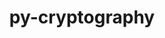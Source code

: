 ---
title: "py-cryptography"
layout: cache
categories: [package, develop]
meta: {"versions": ["2.7", "38.0.1", "40.0.2"], "compilers": ["gcc@=11.1.0", "gcc@=7.5.0", "oneapi@=2023.1.0", "oneapi@=2023.2.0"], "oss": ["ubuntu18.04", "ubuntu20.04"], "platforms": ["linux"], "targets": ["ppc64le", "x86_64", "x86_64_v3"], "stacks": ["e4s", "e4s-oneapi", "e4s-power", "radiuss", "root"], "num_specs": 69, "num_specs_by_stack": {"root": 69, "radiuss": 53, "e4s-power": 6, "e4s-oneapi": 4, "e4s": 6}}
spec_details: [{"hash": "5rwm4qsqcpb6klgk72elc34wfel5k3eb", "compiler": "gcc@=7.5.0", "versions": ["2.7"], "os": "ubuntu18.04", "platform": "linux", "target": "x86_64", "variants": ["~idna"], "stacks": ["root", "radiuss"], "size": "-", "tarball": "https://binaries.spack.io/develop/build_cache/linux-ubuntu18.04-x86_64/gcc-7.5.0/py-cryptography-2.7/linux-ubuntu18.04-x86_64-gcc-7.5.0-py-cryptography-2.7-5rwm4qsqcpb6klgk72elc34wfel5k3eb.spack"}, {"hash": "2rdosk5nnsgqktasi5gpkmfpgwphjqri", "compiler": "gcc@=7.5.0", "versions": ["2.7"], "os": "ubuntu18.04", "platform": "linux", "target": "x86_64", "variants": ["~idna"], "stacks": ["root", "radiuss"], "size": "-", "tarball": "https://binaries.spack.io/develop/build_cache/linux-ubuntu18.04-x86_64/gcc-7.5.0/py-cryptography-2.7/linux-ubuntu18.04-x86_64-gcc-7.5.0-py-cryptography-2.7-2rdosk5nnsgqktasi5gpkmfpgwphjqri.spack"}, {"hash": "zncr63f2kzczkdxqgj2l52jiylg5x2ws", "compiler": "gcc@=7.5.0", "versions": ["2.7"], "os": "ubuntu18.04", "platform": "linux", "target": "x86_64", "variants": ["~idna"], "stacks": ["root", "radiuss"], "size": "-", "tarball": "https://binaries.spack.io/develop/build_cache/linux-ubuntu18.04-x86_64/gcc-7.5.0/py-cryptography-2.7/linux-ubuntu18.04-x86_64-gcc-7.5.0-py-cryptography-2.7-zncr63f2kzczkdxqgj2l52jiylg5x2ws.spack"}, {"hash": "2wemv2luyxeku4enrt6agg22fzp2ycni", "compiler": "gcc@=7.5.0", "versions": ["2.7"], "os": "ubuntu18.04", "platform": "linux", "target": "x86_64", "variants": ["build_system=python_pip", "~idna"], "stacks": ["root", "radiuss"], "size": "-", "tarball": "https://binaries.spack.io/develop/build_cache/linux-ubuntu18.04-x86_64/gcc-7.5.0/py-cryptography-2.7/linux-ubuntu18.04-x86_64-gcc-7.5.0-py-cryptography-2.7-2wemv2luyxeku4enrt6agg22fzp2ycni.spack"}, {"hash": "ywuo3hu6zz2jvtthvrzp63cv2lnu5wrx", "compiler": "gcc@=7.5.0", "versions": ["2.7"], "os": "ubuntu18.04", "platform": "linux", "target": "x86_64", "variants": ["~idna"], "stacks": ["root", "radiuss"], "size": "-", "tarball": "https://binaries.spack.io/develop/build_cache/linux-ubuntu18.04-x86_64/gcc-7.5.0/py-cryptography-2.7/linux-ubuntu18.04-x86_64-gcc-7.5.0-py-cryptography-2.7-ywuo3hu6zz2jvtthvrzp63cv2lnu5wrx.spack"}, {"hash": "zbwt7eti6lsv3o7m36etfzhiilw6emqt", "compiler": "gcc@=7.5.0", "versions": ["2.7"], "os": "ubuntu18.04", "platform": "linux", "target": "x86_64", "variants": ["~idna"], "stacks": ["root", "radiuss"], "size": "-", "tarball": "https://binaries.spack.io/develop/build_cache/linux-ubuntu18.04-x86_64/gcc-7.5.0/py-cryptography-2.7/linux-ubuntu18.04-x86_64-gcc-7.5.0-py-cryptography-2.7-zbwt7eti6lsv3o7m36etfzhiilw6emqt.spack"}, {"hash": "znw2we6ty74tqqib4qbut7f6ncroxvao", "compiler": "gcc@=7.5.0", "versions": ["2.7"], "os": "ubuntu18.04", "platform": "linux", "target": "x86_64", "variants": ["build_system=python_pip", "~idna"], "stacks": ["root", "radiuss"], "size": "-", "tarball": "https://binaries.spack.io/develop/build_cache/linux-ubuntu18.04-x86_64/gcc-7.5.0/py-cryptography-2.7/linux-ubuntu18.04-x86_64-gcc-7.5.0-py-cryptography-2.7-znw2we6ty74tqqib4qbut7f6ncroxvao.spack"}, {"hash": "zltg5jcqlpxqz7q7ocgv33soiw7zpkcg", "compiler": "gcc@=7.5.0", "versions": ["2.7"], "os": "ubuntu18.04", "platform": "linux", "target": "x86_64", "variants": ["~idna"], "stacks": ["root", "radiuss"], "size": "-", "tarball": "https://binaries.spack.io/develop/build_cache/linux-ubuntu18.04-x86_64/gcc-7.5.0/py-cryptography-2.7/linux-ubuntu18.04-x86_64-gcc-7.5.0-py-cryptography-2.7-zltg5jcqlpxqz7q7ocgv33soiw7zpkcg.spack"}, {"hash": "protxg75vkt2ggbrs677i4fulkxjnx73", "compiler": "gcc@=7.5.0", "versions": ["2.7"], "os": "ubuntu18.04", "platform": "linux", "target": "x86_64", "variants": ["~idna"], "stacks": ["root", "radiuss"], "size": "-", "tarball": "https://binaries.spack.io/develop/build_cache/linux-ubuntu18.04-x86_64/gcc-7.5.0/py-cryptography-2.7/linux-ubuntu18.04-x86_64-gcc-7.5.0-py-cryptography-2.7-protxg75vkt2ggbrs677i4fulkxjnx73.spack"}, {"hash": "4kstad4podayksuoxjhyltdvrhxopb7m", "compiler": "gcc@=7.5.0", "versions": ["2.7"], "os": "ubuntu18.04", "platform": "linux", "target": "x86_64", "variants": ["~idna"], "stacks": ["root", "radiuss"], "size": "-", "tarball": "https://binaries.spack.io/develop/build_cache/linux-ubuntu18.04-x86_64/gcc-7.5.0/py-cryptography-2.7/linux-ubuntu18.04-x86_64-gcc-7.5.0-py-cryptography-2.7-4kstad4podayksuoxjhyltdvrhxopb7m.spack"}, {"hash": "4lucr7ifxjp6rvqke3nlm45o6p7gdfyf", "compiler": "gcc@=7.5.0", "versions": ["2.7"], "os": "ubuntu18.04", "platform": "linux", "target": "x86_64", "variants": ["build_system=python_pip", "~idna"], "stacks": ["root", "radiuss"], "size": "-", "tarball": "https://binaries.spack.io/develop/build_cache/linux-ubuntu18.04-x86_64/gcc-7.5.0/py-cryptography-2.7/linux-ubuntu18.04-x86_64-gcc-7.5.0-py-cryptography-2.7-4lucr7ifxjp6rvqke3nlm45o6p7gdfyf.spack"}, {"hash": "mw76th7ypp6lg4cesktuiz46k5h35jqx", "compiler": "gcc@=7.5.0", "versions": ["2.7"], "os": "ubuntu18.04", "platform": "linux", "target": "x86_64", "variants": ["build_system=python_pip", "~idna"], "stacks": ["root", "radiuss"], "size": "-", "tarball": "https://binaries.spack.io/develop/build_cache/linux-ubuntu18.04-x86_64/gcc-7.5.0/py-cryptography-2.7/linux-ubuntu18.04-x86_64-gcc-7.5.0-py-cryptography-2.7-mw76th7ypp6lg4cesktuiz46k5h35jqx.spack"}, {"hash": "7tz27lmucxi2ji73blwfon3bzfz5xulo", "compiler": "gcc@=7.5.0", "versions": ["2.7"], "os": "ubuntu18.04", "platform": "linux", "target": "x86_64", "variants": ["~idna"], "stacks": ["root", "radiuss"], "size": "-", "tarball": "https://binaries.spack.io/develop/build_cache/linux-ubuntu18.04-x86_64/gcc-7.5.0/py-cryptography-2.7/linux-ubuntu18.04-x86_64-gcc-7.5.0-py-cryptography-2.7-7tz27lmucxi2ji73blwfon3bzfz5xulo.spack"}, {"hash": "qisfcmo4rvu6gn5kqzrclmshgpwku4d5", "compiler": "gcc@=7.5.0", "versions": ["2.7"], "os": "ubuntu18.04", "platform": "linux", "target": "x86_64", "variants": ["~idna"], "stacks": ["root", "radiuss"], "size": "-", "tarball": "https://binaries.spack.io/develop/build_cache/linux-ubuntu18.04-x86_64/gcc-7.5.0/py-cryptography-2.7/linux-ubuntu18.04-x86_64-gcc-7.5.0-py-cryptography-2.7-qisfcmo4rvu6gn5kqzrclmshgpwku4d5.spack"}, {"hash": "kbhvgzohx4maxrqtlxgmhwvdc5hh5w4f", "compiler": "gcc@=7.5.0", "versions": ["2.7"], "os": "ubuntu18.04", "platform": "linux", "target": "x86_64", "variants": ["~idna"], "stacks": ["root", "radiuss"], "size": "-", "tarball": "https://binaries.spack.io/develop/build_cache/linux-ubuntu18.04-x86_64/gcc-7.5.0/py-cryptography-2.7/linux-ubuntu18.04-x86_64-gcc-7.5.0-py-cryptography-2.7-kbhvgzohx4maxrqtlxgmhwvdc5hh5w4f.spack"}, {"hash": "sqopyjnhujsmbo26pngiuogaq5cklxkz", "compiler": "gcc@=7.5.0", "versions": ["2.7"], "os": "ubuntu18.04", "platform": "linux", "target": "x86_64", "variants": ["~idna"], "stacks": ["root", "radiuss"], "size": "-", "tarball": "https://binaries.spack.io/develop/build_cache/linux-ubuntu18.04-x86_64/gcc-7.5.0/py-cryptography-2.7/linux-ubuntu18.04-x86_64-gcc-7.5.0-py-cryptography-2.7-sqopyjnhujsmbo26pngiuogaq5cklxkz.spack"}, {"hash": "hqkpiue5qfzsp64kqh6rreqelgidv6qw", "compiler": "gcc@=7.5.0", "versions": ["2.7"], "os": "ubuntu18.04", "platform": "linux", "target": "x86_64", "variants": ["~idna"], "stacks": ["root", "radiuss"], "size": "-", "tarball": "https://binaries.spack.io/develop/build_cache/linux-ubuntu18.04-x86_64/gcc-7.5.0/py-cryptography-2.7/linux-ubuntu18.04-x86_64-gcc-7.5.0-py-cryptography-2.7-hqkpiue5qfzsp64kqh6rreqelgidv6qw.spack"}, {"hash": "ogmgf6af3diblcbzbojnwlgvlipdxcpr", "compiler": "gcc@=7.5.0", "versions": ["2.7"], "os": "ubuntu18.04", "platform": "linux", "target": "x86_64", "variants": ["~idna"], "stacks": ["root", "radiuss"], "size": "-", "tarball": "https://binaries.spack.io/develop/build_cache/linux-ubuntu18.04-x86_64/gcc-7.5.0/py-cryptography-2.7/linux-ubuntu18.04-x86_64-gcc-7.5.0-py-cryptography-2.7-ogmgf6af3diblcbzbojnwlgvlipdxcpr.spack"}, {"hash": "gp5zrtpgdwqp3bkp2ywbnoeb4upeq6cy", "compiler": "gcc@=7.5.0", "versions": ["2.7"], "os": "ubuntu18.04", "platform": "linux", "target": "x86_64", "variants": ["~idna"], "stacks": ["root", "radiuss"], "size": "-", "tarball": "https://binaries.spack.io/develop/build_cache/linux-ubuntu18.04-x86_64/gcc-7.5.0/py-cryptography-2.7/linux-ubuntu18.04-x86_64-gcc-7.5.0-py-cryptography-2.7-gp5zrtpgdwqp3bkp2ywbnoeb4upeq6cy.spack"}, {"hash": "d5wyr6eqye2negv4twgd6tqbwxjo4ltb", "compiler": "gcc@=7.5.0", "versions": ["2.7"], "os": "ubuntu18.04", "platform": "linux", "target": "x86_64", "variants": ["build_system=python_pip", "~idna"], "stacks": ["root", "radiuss"], "size": "-", "tarball": "https://binaries.spack.io/develop/build_cache/linux-ubuntu18.04-x86_64/gcc-7.5.0/py-cryptography-2.7/linux-ubuntu18.04-x86_64-gcc-7.5.0-py-cryptography-2.7-d5wyr6eqye2negv4twgd6tqbwxjo4ltb.spack"}, {"hash": "i6zrics5xs3apg33khmysimuxvgc6ems", "compiler": "gcc@=7.5.0", "versions": ["2.7"], "os": "ubuntu18.04", "platform": "linux", "target": "x86_64", "variants": ["~idna"], "stacks": ["root", "radiuss"], "size": "-", "tarball": "https://binaries.spack.io/develop/build_cache/linux-ubuntu18.04-x86_64/gcc-7.5.0/py-cryptography-2.7/linux-ubuntu18.04-x86_64-gcc-7.5.0-py-cryptography-2.7-i6zrics5xs3apg33khmysimuxvgc6ems.spack"}, {"hash": "sgrm3uqb5vs45eyw5k2ukxb6degyzhr6", "compiler": "gcc@=7.5.0", "versions": ["2.7"], "os": "ubuntu18.04", "platform": "linux", "target": "x86_64", "variants": ["~idna"], "stacks": ["root", "radiuss"], "size": "-", "tarball": "https://binaries.spack.io/develop/build_cache/linux-ubuntu18.04-x86_64/gcc-7.5.0/py-cryptography-2.7/linux-ubuntu18.04-x86_64-gcc-7.5.0-py-cryptography-2.7-sgrm3uqb5vs45eyw5k2ukxb6degyzhr6.spack"}, {"hash": "m7vlhqtyhkm4hvkacxyui6z3avx5ltfg", "compiler": "gcc@=7.5.0", "versions": ["2.7"], "os": "ubuntu18.04", "platform": "linux", "target": "x86_64", "variants": ["build_system=python_pip", "~idna"], "stacks": ["root", "radiuss"], "size": "-", "tarball": "https://binaries.spack.io/develop/build_cache/linux-ubuntu18.04-x86_64/gcc-7.5.0/py-cryptography-2.7/linux-ubuntu18.04-x86_64-gcc-7.5.0-py-cryptography-2.7-m7vlhqtyhkm4hvkacxyui6z3avx5ltfg.spack"}, {"hash": "tfynzwemws35s5yk55xhplckthwnfosh", "compiler": "gcc@=7.5.0", "versions": ["2.7"], "os": "ubuntu18.04", "platform": "linux", "target": "x86_64", "variants": ["~idna"], "stacks": ["root", "radiuss"], "size": "-", "tarball": "https://binaries.spack.io/develop/build_cache/linux-ubuntu18.04-x86_64/gcc-7.5.0/py-cryptography-2.7/linux-ubuntu18.04-x86_64-gcc-7.5.0-py-cryptography-2.7-tfynzwemws35s5yk55xhplckthwnfosh.spack"}, {"hash": "kcvv4kpmyeonfkmcfoercfpelrqptonl", "compiler": "gcc@=7.5.0", "versions": ["2.7"], "os": "ubuntu18.04", "platform": "linux", "target": "x86_64", "variants": ["~idna"], "stacks": ["root", "radiuss"], "size": "-", "tarball": "https://binaries.spack.io/develop/build_cache/linux-ubuntu18.04-x86_64/gcc-7.5.0/py-cryptography-2.7/linux-ubuntu18.04-x86_64-gcc-7.5.0-py-cryptography-2.7-kcvv4kpmyeonfkmcfoercfpelrqptonl.spack"}, {"hash": "trwlkx2zar3nqy6tu7a5piwz5kog3flb", "compiler": "gcc@=7.5.0", "versions": ["2.7"], "os": "ubuntu18.04", "platform": "linux", "target": "x86_64", "variants": ["~idna"], "stacks": ["root", "radiuss"], "size": "-", "tarball": "https://binaries.spack.io/develop/build_cache/linux-ubuntu18.04-x86_64/gcc-7.5.0/py-cryptography-2.7/linux-ubuntu18.04-x86_64-gcc-7.5.0-py-cryptography-2.7-trwlkx2zar3nqy6tu7a5piwz5kog3flb.spack"}, {"hash": "j2yyahznqczz7s3dydo4cmoop4244a7r", "compiler": "gcc@=7.5.0", "versions": ["2.7"], "os": "ubuntu18.04", "platform": "linux", "target": "x86_64", "variants": ["~idna"], "stacks": ["root", "radiuss"], "size": "-", "tarball": "https://binaries.spack.io/develop/build_cache/linux-ubuntu18.04-x86_64/gcc-7.5.0/py-cryptography-2.7/linux-ubuntu18.04-x86_64-gcc-7.5.0-py-cryptography-2.7-j2yyahznqczz7s3dydo4cmoop4244a7r.spack"}, {"hash": "su2so7dbsnxnfsnb3rtt3dcwl7ovgdab", "compiler": "gcc@=7.5.0", "versions": ["2.7"], "os": "ubuntu18.04", "platform": "linux", "target": "x86_64", "variants": ["~idna"], "stacks": ["root", "radiuss"], "size": "-", "tarball": "https://binaries.spack.io/develop/build_cache/linux-ubuntu18.04-x86_64/gcc-7.5.0/py-cryptography-2.7/linux-ubuntu18.04-x86_64-gcc-7.5.0-py-cryptography-2.7-su2so7dbsnxnfsnb3rtt3dcwl7ovgdab.spack"}, {"hash": "krdm2owwqrlekccagt6ldy7w42gjx6ec", "compiler": "gcc@=7.5.0", "versions": ["2.7"], "os": "ubuntu18.04", "platform": "linux", "target": "x86_64", "variants": ["~idna"], "stacks": ["root", "radiuss"], "size": "-", "tarball": "https://binaries.spack.io/develop/build_cache/linux-ubuntu18.04-x86_64/gcc-7.5.0/py-cryptography-2.7/linux-ubuntu18.04-x86_64-gcc-7.5.0-py-cryptography-2.7-krdm2owwqrlekccagt6ldy7w42gjx6ec.spack"}, {"hash": "y4tcjfqhrqfb4nwtuobkordvdod76x7b", "compiler": "gcc@=7.5.0", "versions": ["2.7"], "os": "ubuntu18.04", "platform": "linux", "target": "x86_64", "variants": ["build_system=python_pip", "~idna"], "stacks": ["root", "radiuss"], "size": "-", "tarball": "https://binaries.spack.io/develop/build_cache/linux-ubuntu18.04-x86_64/gcc-7.5.0/py-cryptography-2.7/linux-ubuntu18.04-x86_64-gcc-7.5.0-py-cryptography-2.7-y4tcjfqhrqfb4nwtuobkordvdod76x7b.spack"}, {"hash": "nggp4qvjfxxpm7uw7qw5tizmai5rusq6", "compiler": "gcc@=7.5.0", "versions": ["2.7"], "os": "ubuntu18.04", "platform": "linux", "target": "x86_64", "variants": ["~idna"], "stacks": ["root", "radiuss"], "size": "-", "tarball": "https://binaries.spack.io/develop/build_cache/linux-ubuntu18.04-x86_64/gcc-7.5.0/py-cryptography-2.7/linux-ubuntu18.04-x86_64-gcc-7.5.0-py-cryptography-2.7-nggp4qvjfxxpm7uw7qw5tizmai5rusq6.spack"}, {"hash": "tfulor5lmr6fcbmnijucxju2d7fxm22z", "compiler": "gcc@=7.5.0", "versions": ["2.7"], "os": "ubuntu18.04", "platform": "linux", "target": "x86_64", "variants": ["~idna"], "stacks": ["root", "radiuss"], "size": "-", "tarball": "https://binaries.spack.io/develop/build_cache/linux-ubuntu18.04-x86_64/gcc-7.5.0/py-cryptography-2.7/linux-ubuntu18.04-x86_64-gcc-7.5.0-py-cryptography-2.7-tfulor5lmr6fcbmnijucxju2d7fxm22z.spack"}, {"hash": "ke2c6p3sbujx3whlfw44ij2x4diqnoos", "compiler": "gcc@=7.5.0", "versions": ["2.7"], "os": "ubuntu18.04", "platform": "linux", "target": "x86_64", "variants": ["~idna"], "stacks": ["root", "radiuss"], "size": "-", "tarball": "https://binaries.spack.io/develop/build_cache/linux-ubuntu18.04-x86_64/gcc-7.5.0/py-cryptography-2.7/linux-ubuntu18.04-x86_64-gcc-7.5.0-py-cryptography-2.7-ke2c6p3sbujx3whlfw44ij2x4diqnoos.spack"}, {"hash": "uabaeumocodhzqgbrnuaztm6tbu7verh", "compiler": "gcc@=7.5.0", "versions": ["2.7"], "os": "ubuntu18.04", "platform": "linux", "target": "x86_64", "variants": ["~idna"], "stacks": ["root", "radiuss"], "size": "-", "tarball": "https://binaries.spack.io/develop/build_cache/linux-ubuntu18.04-x86_64/gcc-7.5.0/py-cryptography-2.7/linux-ubuntu18.04-x86_64-gcc-7.5.0-py-cryptography-2.7-uabaeumocodhzqgbrnuaztm6tbu7verh.spack"}, {"hash": "mssyqzy3guy5ipaffhajsaeo34j7fc3h", "compiler": "gcc@=7.5.0", "versions": ["2.7"], "os": "ubuntu18.04", "platform": "linux", "target": "x86_64", "variants": ["~idna"], "stacks": ["root", "radiuss"], "size": "-", "tarball": "https://binaries.spack.io/develop/build_cache/linux-ubuntu18.04-x86_64/gcc-7.5.0/py-cryptography-2.7/linux-ubuntu18.04-x86_64-gcc-7.5.0-py-cryptography-2.7-mssyqzy3guy5ipaffhajsaeo34j7fc3h.spack"}, {"hash": "utm4tlewcfn5o3rvumsk64sqseniobub", "compiler": "gcc@=7.5.0", "versions": ["2.7"], "os": "ubuntu18.04", "platform": "linux", "target": "x86_64", "variants": ["~idna"], "stacks": ["root", "radiuss"], "size": "-", "tarball": "https://binaries.spack.io/develop/build_cache/linux-ubuntu18.04-x86_64/gcc-7.5.0/py-cryptography-2.7/linux-ubuntu18.04-x86_64-gcc-7.5.0-py-cryptography-2.7-utm4tlewcfn5o3rvumsk64sqseniobub.spack"}, {"hash": "idkzwgale2acedwjic5kez3pt5oa7zu7", "compiler": "gcc@=7.5.0", "versions": ["2.7"], "os": "ubuntu18.04", "platform": "linux", "target": "x86_64", "variants": ["~idna"], "stacks": ["root", "radiuss"], "size": "-", "tarball": "https://binaries.spack.io/develop/build_cache/linux-ubuntu18.04-x86_64/gcc-7.5.0/py-cryptography-2.7/linux-ubuntu18.04-x86_64-gcc-7.5.0-py-cryptography-2.7-idkzwgale2acedwjic5kez3pt5oa7zu7.spack"}, {"hash": "wfw47kfcahlhek2kjfy2ithj6anznwpe", "compiler": "gcc@=7.5.0", "versions": ["2.7"], "os": "ubuntu18.04", "platform": "linux", "target": "x86_64", "variants": ["~idna"], "stacks": ["root", "radiuss"], "size": "-", "tarball": "https://binaries.spack.io/develop/build_cache/linux-ubuntu18.04-x86_64/gcc-7.5.0/py-cryptography-2.7/linux-ubuntu18.04-x86_64-gcc-7.5.0-py-cryptography-2.7-wfw47kfcahlhek2kjfy2ithj6anznwpe.spack"}, {"hash": "objexlrym6iytwqw4uytq5465wgtyyy7", "compiler": "gcc@=7.5.0", "versions": ["2.7"], "os": "ubuntu18.04", "platform": "linux", "target": "x86_64", "variants": ["~idna"], "stacks": ["root", "radiuss"], "size": "-", "tarball": "https://binaries.spack.io/develop/build_cache/linux-ubuntu18.04-x86_64/gcc-7.5.0/py-cryptography-2.7/linux-ubuntu18.04-x86_64-gcc-7.5.0-py-cryptography-2.7-objexlrym6iytwqw4uytq5465wgtyyy7.spack"}, {"hash": "trqlzowbtyyn4fftfan6exxj3kowsuzq", "compiler": "gcc@=7.5.0", "versions": ["2.7"], "os": "ubuntu18.04", "platform": "linux", "target": "x86_64", "variants": ["~idna"], "stacks": ["root", "radiuss"], "size": "-", "tarball": "https://binaries.spack.io/develop/build_cache/linux-ubuntu18.04-x86_64/gcc-7.5.0/py-cryptography-2.7/linux-ubuntu18.04-x86_64-gcc-7.5.0-py-cryptography-2.7-trqlzowbtyyn4fftfan6exxj3kowsuzq.spack"}, {"hash": "akauzeoipdm6kiseverymqtjsr652kvk", "compiler": "gcc@=7.5.0", "versions": ["2.7"], "os": "ubuntu18.04", "platform": "linux", "target": "x86_64_v3", "variants": ["build_system=python_pip", "~idna"], "stacks": ["root", "radiuss"], "size": "-", "tarball": "https://binaries.spack.io/develop/build_cache/linux-ubuntu18.04-x86_64_v3/gcc-7.5.0/py-cryptography-2.7/linux-ubuntu18.04-x86_64_v3-gcc-7.5.0-py-cryptography-2.7-akauzeoipdm6kiseverymqtjsr652kvk.spack"}, {"hash": "dkjqh5a4mojezvnmn3pgrojya4f2nfua", "compiler": "gcc@=7.5.0", "versions": ["2.7"], "os": "ubuntu18.04", "platform": "linux", "target": "x86_64_v3", "variants": ["build_system=python_pip", "~idna"], "stacks": ["root", "radiuss"], "size": "-", "tarball": "https://binaries.spack.io/develop/build_cache/linux-ubuntu18.04-x86_64_v3/gcc-7.5.0/py-cryptography-2.7/linux-ubuntu18.04-x86_64_v3-gcc-7.5.0-py-cryptography-2.7-dkjqh5a4mojezvnmn3pgrojya4f2nfua.spack"}, {"hash": "mv3vouwueigoewuu5ondhbzr7kp5rppj", "compiler": "gcc@=7.5.0", "versions": ["2.7"], "os": "ubuntu18.04", "platform": "linux", "target": "x86_64_v3", "variants": ["build_system=python_pip", "~idna"], "stacks": ["root", "radiuss"], "size": "-", "tarball": "https://binaries.spack.io/develop/build_cache/linux-ubuntu18.04-x86_64_v3/gcc-7.5.0/py-cryptography-2.7/linux-ubuntu18.04-x86_64_v3-gcc-7.5.0-py-cryptography-2.7-mv3vouwueigoewuu5ondhbzr7kp5rppj.spack"}, {"hash": "pkgp2oy4l57l34srwp6uaz26camqsljo", "compiler": "gcc@=7.5.0", "versions": ["2.7"], "os": "ubuntu18.04", "platform": "linux", "target": "x86_64_v3", "variants": ["build_system=python_pip", "~idna"], "stacks": ["root", "radiuss"], "size": "-", "tarball": "https://binaries.spack.io/develop/build_cache/linux-ubuntu18.04-x86_64_v3/gcc-7.5.0/py-cryptography-2.7/linux-ubuntu18.04-x86_64_v3-gcc-7.5.0-py-cryptography-2.7-pkgp2oy4l57l34srwp6uaz26camqsljo.spack"}, {"hash": "of4kphcganmou6llme25vgaaz5ctql6g", "compiler": "gcc@=7.5.0", "versions": ["2.7"], "os": "ubuntu18.04", "platform": "linux", "target": "x86_64_v3", "variants": ["build_system=python_pip", "~idna"], "stacks": ["root", "radiuss"], "size": "-", "tarball": "https://binaries.spack.io/develop/build_cache/linux-ubuntu18.04-x86_64_v3/gcc-7.5.0/py-cryptography-2.7/linux-ubuntu18.04-x86_64_v3-gcc-7.5.0-py-cryptography-2.7-of4kphcganmou6llme25vgaaz5ctql6g.spack"}, {"hash": "l563p5x2zizy6nxerdjhrn7umdo3h2ec", "compiler": "gcc@=7.5.0", "versions": ["2.7"], "os": "ubuntu18.04", "platform": "linux", "target": "x86_64_v3", "variants": ["build_system=python_pip", "~idna"], "stacks": ["root", "radiuss"], "size": "-", "tarball": "https://binaries.spack.io/develop/build_cache/linux-ubuntu18.04-x86_64_v3/gcc-7.5.0/py-cryptography-2.7/linux-ubuntu18.04-x86_64_v3-gcc-7.5.0-py-cryptography-2.7-l563p5x2zizy6nxerdjhrn7umdo3h2ec.spack"}, {"hash": "zbczpjkesj6juoferhach4kcc7dwzr25", "compiler": "gcc@=7.5.0", "versions": ["2.7"], "os": "ubuntu18.04", "platform": "linux", "target": "x86_64_v3", "variants": ["build_system=python_pip", "~idna"], "stacks": ["root", "radiuss"], "size": "-", "tarball": "https://binaries.spack.io/develop/build_cache/linux-ubuntu18.04-x86_64_v3/gcc-7.5.0/py-cryptography-2.7/linux-ubuntu18.04-x86_64_v3-gcc-7.5.0-py-cryptography-2.7-zbczpjkesj6juoferhach4kcc7dwzr25.spack"}, {"hash": "dgwzxio62jwbeft54vjdqyof7gir4och", "compiler": "gcc@=7.5.0", "versions": ["2.7"], "os": "ubuntu18.04", "platform": "linux", "target": "x86_64_v3", "variants": ["build_system=python_pip", "~idna"], "stacks": ["root", "radiuss"], "size": "-", "tarball": "https://binaries.spack.io/develop/build_cache/linux-ubuntu18.04-x86_64_v3/gcc-7.5.0/py-cryptography-2.7/linux-ubuntu18.04-x86_64_v3-gcc-7.5.0-py-cryptography-2.7-dgwzxio62jwbeft54vjdqyof7gir4och.spack"}, {"hash": "y3z7ykx5nvxfdgktf3cal5zltpnbf4cg", "compiler": "gcc@=7.5.0", "versions": ["2.7"], "os": "ubuntu18.04", "platform": "linux", "target": "x86_64_v3", "variants": ["build_system=python_pip", "~idna"], "stacks": ["root", "radiuss"], "size": "-", "tarball": "https://binaries.spack.io/develop/build_cache/linux-ubuntu18.04-x86_64_v3/gcc-7.5.0/py-cryptography-2.7/linux-ubuntu18.04-x86_64_v3-gcc-7.5.0-py-cryptography-2.7-y3z7ykx5nvxfdgktf3cal5zltpnbf4cg.spack"}, {"hash": "tkmubt5y4eyz4xcdncqxu2bkzpvg27bs", "compiler": "gcc@=7.5.0", "versions": ["2.7"], "os": "ubuntu18.04", "platform": "linux", "target": "x86_64_v3", "variants": ["build_system=python_pip", "~idna"], "stacks": ["root", "radiuss"], "size": "-", "tarball": "https://binaries.spack.io/develop/build_cache/linux-ubuntu18.04-x86_64_v3/gcc-7.5.0/py-cryptography-2.7/linux-ubuntu18.04-x86_64_v3-gcc-7.5.0-py-cryptography-2.7-tkmubt5y4eyz4xcdncqxu2bkzpvg27bs.spack"}, {"hash": "5r4pmoxbqstlj7wi7ele2qeuztcwillz", "compiler": "gcc@=7.5.0", "versions": ["2.7"], "os": "ubuntu18.04", "platform": "linux", "target": "x86_64_v3", "variants": ["build_system=python_pip", "~idna"], "stacks": ["root", "radiuss"], "size": "-", "tarball": "https://binaries.spack.io/develop/build_cache/linux-ubuntu18.04-x86_64_v3/gcc-7.5.0/py-cryptography-2.7/linux-ubuntu18.04-x86_64_v3-gcc-7.5.0-py-cryptography-2.7-5r4pmoxbqstlj7wi7ele2qeuztcwillz.spack"}, {"hash": "3auvprvx7e46uni3pvnvvvy6cd3fth7d", "compiler": "gcc@=7.5.0", "versions": ["2.7"], "os": "ubuntu18.04", "platform": "linux", "target": "x86_64_v3", "variants": ["build_system=python_pip", "~idna"], "stacks": ["root", "radiuss"], "size": "-", "tarball": "https://binaries.spack.io/develop/build_cache/linux-ubuntu18.04-x86_64_v3/gcc-7.5.0/py-cryptography-2.7/linux-ubuntu18.04-x86_64_v3-gcc-7.5.0-py-cryptography-2.7-3auvprvx7e46uni3pvnvvvy6cd3fth7d.spack"}, {"hash": "zzdsyicwo7vdz6jf4b25rgxoj2pgjpci", "compiler": "gcc@=7.5.0", "versions": ["2.7"], "os": "ubuntu18.04", "platform": "linux", "target": "x86_64_v3", "variants": ["build_system=python_pip", "~idna"], "stacks": ["root", "radiuss"], "size": "-", "tarball": "https://binaries.spack.io/develop/build_cache/linux-ubuntu18.04-x86_64_v3/gcc-7.5.0/py-cryptography-2.7/linux-ubuntu18.04-x86_64_v3-gcc-7.5.0-py-cryptography-2.7-zzdsyicwo7vdz6jf4b25rgxoj2pgjpci.spack"}, {"hash": "w7kxgalehnqlvj4jkmnemm35wpm5jjuw", "compiler": "gcc@=11.1.0", "versions": ["38.0.1"], "os": "ubuntu20.04", "platform": "linux", "target": "ppc64le", "variants": ["build_system=python_pip"], "stacks": ["root", "e4s-power"], "size": "-", "tarball": "https://binaries.spack.io/develop/build_cache/linux-ubuntu20.04-ppc64le/gcc-11.1.0/py-cryptography-38.0.1/linux-ubuntu20.04-ppc64le-gcc-11.1.0-py-cryptography-38.0.1-w7kxgalehnqlvj4jkmnemm35wpm5jjuw.spack"}, {"hash": "nwypxpqmxqyltwhzi3mfcdfcmqayw5mh", "compiler": "gcc@=11.1.0", "versions": ["40.0.2"], "os": "ubuntu20.04", "platform": "linux", "target": "ppc64le", "variants": ["build_system=python_pip"], "stacks": ["root", "e4s-power"], "size": "-", "tarball": "https://binaries.spack.io/develop/build_cache/linux-ubuntu20.04-ppc64le/gcc-11.1.0/py-cryptography-40.0.2/linux-ubuntu20.04-ppc64le-gcc-11.1.0-py-cryptography-40.0.2-nwypxpqmxqyltwhzi3mfcdfcmqayw5mh.spack"}, {"hash": "tn5sjxxkv5doulqzlvtal4eqntam4ufc", "compiler": "gcc@=11.1.0", "versions": ["40.0.2"], "os": "ubuntu20.04", "platform": "linux", "target": "ppc64le", "variants": ["build_system=python_pip"], "stacks": ["root", "e4s-power"], "size": "-", "tarball": "https://binaries.spack.io/develop/build_cache/linux-ubuntu20.04-ppc64le/gcc-11.1.0/py-cryptography-40.0.2/linux-ubuntu20.04-ppc64le-gcc-11.1.0-py-cryptography-40.0.2-tn5sjxxkv5doulqzlvtal4eqntam4ufc.spack"}, {"hash": "4pzo3dudcfxktyxyplto6zx7jfvm6ina", "compiler": "gcc@=11.1.0", "versions": ["40.0.2"], "os": "ubuntu20.04", "platform": "linux", "target": "ppc64le", "variants": ["build_system=python_pip"], "stacks": ["root", "e4s-power"], "size": "-", "tarball": "https://binaries.spack.io/develop/build_cache/linux-ubuntu20.04-ppc64le/gcc-11.1.0/py-cryptography-40.0.2/linux-ubuntu20.04-ppc64le-gcc-11.1.0-py-cryptography-40.0.2-4pzo3dudcfxktyxyplto6zx7jfvm6ina.spack"}, {"hash": "62pbkhsqk6eckuksdf62jrwbdllisdpc", "compiler": "gcc@=11.1.0", "versions": ["38.0.1"], "os": "ubuntu20.04", "platform": "linux", "target": "ppc64le", "variants": ["build_system=python_pip"], "stacks": ["root", "e4s-power"], "size": "-", "tarball": "https://binaries.spack.io/develop/build_cache/linux-ubuntu20.04-ppc64le/gcc-11.1.0/py-cryptography-38.0.1/linux-ubuntu20.04-ppc64le-gcc-11.1.0-py-cryptography-38.0.1-62pbkhsqk6eckuksdf62jrwbdllisdpc.spack"}, {"hash": "fygd7serfyafqltqkbzd22lacqmy74d6", "compiler": "gcc@=11.1.0", "versions": ["40.0.2"], "os": "ubuntu20.04", "platform": "linux", "target": "ppc64le", "variants": ["build_system=python_pip"], "stacks": ["root", "e4s-power"], "size": "-", "tarball": "https://binaries.spack.io/develop/build_cache/linux-ubuntu20.04-ppc64le/gcc-11.1.0/py-cryptography-40.0.2/linux-ubuntu20.04-ppc64le-gcc-11.1.0-py-cryptography-40.0.2-fygd7serfyafqltqkbzd22lacqmy74d6.spack"}, {"hash": "e6tnkfg24bspiwntgjt2z7xwgpoa2dju", "compiler": "oneapi@=2023.1.0", "versions": ["38.0.1"], "os": "ubuntu20.04", "platform": "linux", "target": "x86_64", "variants": ["build_system=python_pip"], "stacks": ["root", "e4s-oneapi"], "size": "-", "tarball": "https://binaries.spack.io/develop/build_cache/linux-ubuntu20.04-x86_64/oneapi-2023.1.0/py-cryptography-38.0.1/linux-ubuntu20.04-x86_64-oneapi-2023.1.0-py-cryptography-38.0.1-e6tnkfg24bspiwntgjt2z7xwgpoa2dju.spack"}, {"hash": "rjs5un7m52ia6blxw4bmmmrqn3drg7jb", "compiler": "oneapi@=2023.1.0", "versions": ["38.0.1"], "os": "ubuntu20.04", "platform": "linux", "target": "x86_64", "variants": ["build_system=python_pip"], "stacks": ["root", "e4s-oneapi"], "size": "-", "tarball": "https://binaries.spack.io/develop/build_cache/linux-ubuntu20.04-x86_64/oneapi-2023.1.0/py-cryptography-38.0.1/linux-ubuntu20.04-x86_64-oneapi-2023.1.0-py-cryptography-38.0.1-rjs5un7m52ia6blxw4bmmmrqn3drg7jb.spack"}, {"hash": "gqp6ltmbrspto4flkumwllttyaa7nzku", "compiler": "oneapi@=2023.1.0", "versions": ["38.0.1"], "os": "ubuntu20.04", "platform": "linux", "target": "x86_64", "variants": ["build_system=python_pip"], "stacks": ["root", "e4s-oneapi"], "size": "-", "tarball": "https://binaries.spack.io/develop/build_cache/linux-ubuntu20.04-x86_64/oneapi-2023.1.0/py-cryptography-38.0.1/linux-ubuntu20.04-x86_64-oneapi-2023.1.0-py-cryptography-38.0.1-gqp6ltmbrspto4flkumwllttyaa7nzku.spack"}, {"hash": "upwwyld226m6yukadon7ywaprlxz5vpv", "compiler": "oneapi@=2023.2.0", "versions": ["38.0.1"], "os": "ubuntu20.04", "platform": "linux", "target": "x86_64", "variants": ["build_system=python_pip"], "stacks": ["root", "e4s-oneapi"], "size": "-", "tarball": "https://binaries.spack.io/develop/build_cache/linux-ubuntu20.04-x86_64/oneapi-2023.2.0/py-cryptography-38.0.1/linux-ubuntu20.04-x86_64-oneapi-2023.2.0-py-cryptography-38.0.1-upwwyld226m6yukadon7ywaprlxz5vpv.spack"}, {"hash": "qvs6bfvktizlr3p764urjg36gs35lnc6", "compiler": "gcc@=11.1.0", "versions": ["40.0.2"], "os": "ubuntu20.04", "platform": "linux", "target": "x86_64_v3", "variants": ["build_system=python_pip"], "stacks": ["root", "e4s"], "size": "-", "tarball": "https://binaries.spack.io/develop/build_cache/linux-ubuntu20.04-x86_64_v3/gcc-11.1.0/py-cryptography-40.0.2/linux-ubuntu20.04-x86_64_v3-gcc-11.1.0-py-cryptography-40.0.2-qvs6bfvktizlr3p764urjg36gs35lnc6.spack"}, {"hash": "7c55izspv5t2mgbazhock3ovmuhkc4w4", "compiler": "gcc@=11.1.0", "versions": ["38.0.1"], "os": "ubuntu20.04", "platform": "linux", "target": "x86_64_v3", "variants": ["build_system=python_pip"], "stacks": ["root", "e4s"], "size": "-", "tarball": "https://binaries.spack.io/develop/build_cache/linux-ubuntu20.04-x86_64_v3/gcc-11.1.0/py-cryptography-38.0.1/linux-ubuntu20.04-x86_64_v3-gcc-11.1.0-py-cryptography-38.0.1-7c55izspv5t2mgbazhock3ovmuhkc4w4.spack"}, {"hash": "axazxjn6qicpk5ptwkixdlvk45d3cwdk", "compiler": "gcc@=11.1.0", "versions": ["38.0.1"], "os": "ubuntu20.04", "platform": "linux", "target": "x86_64_v3", "variants": ["build_system=python_pip"], "stacks": ["root", "e4s"], "size": "-", "tarball": "https://binaries.spack.io/develop/build_cache/linux-ubuntu20.04-x86_64_v3/gcc-11.1.0/py-cryptography-38.0.1/linux-ubuntu20.04-x86_64_v3-gcc-11.1.0-py-cryptography-38.0.1-axazxjn6qicpk5ptwkixdlvk45d3cwdk.spack"}, {"hash": "lhknee44mkub7yg2denc3caftg7rbwew", "compiler": "gcc@=11.1.0", "versions": ["40.0.2"], "os": "ubuntu20.04", "platform": "linux", "target": "x86_64_v3", "variants": ["build_system=python_pip"], "stacks": ["root", "e4s"], "size": "-", "tarball": "https://binaries.spack.io/develop/build_cache/linux-ubuntu20.04-x86_64_v3/gcc-11.1.0/py-cryptography-40.0.2/linux-ubuntu20.04-x86_64_v3-gcc-11.1.0-py-cryptography-40.0.2-lhknee44mkub7yg2denc3caftg7rbwew.spack"}, {"hash": "h233wjf253lsj6phhsgklz2anczbltlc", "compiler": "gcc@=11.1.0", "versions": ["40.0.2"], "os": "ubuntu20.04", "platform": "linux", "target": "x86_64_v3", "variants": ["build_system=python_pip"], "stacks": ["root", "e4s"], "size": "-", "tarball": "https://binaries.spack.io/develop/build_cache/linux-ubuntu20.04-x86_64_v3/gcc-11.1.0/py-cryptography-40.0.2/linux-ubuntu20.04-x86_64_v3-gcc-11.1.0-py-cryptography-40.0.2-h233wjf253lsj6phhsgklz2anczbltlc.spack"}, {"hash": "ve6fp2bhnnin2kk6mospo4b4g2eihfli", "compiler": "gcc@=11.1.0", "versions": ["40.0.2"], "os": "ubuntu20.04", "platform": "linux", "target": "x86_64_v3", "variants": ["build_system=python_pip"], "stacks": ["root", "e4s"], "size": "-", "tarball": "https://binaries.spack.io/develop/build_cache/linux-ubuntu20.04-x86_64_v3/gcc-11.1.0/py-cryptography-40.0.2/linux-ubuntu20.04-x86_64_v3-gcc-11.1.0-py-cryptography-40.0.2-ve6fp2bhnnin2kk6mospo4b4g2eihfli.spack"}]
---